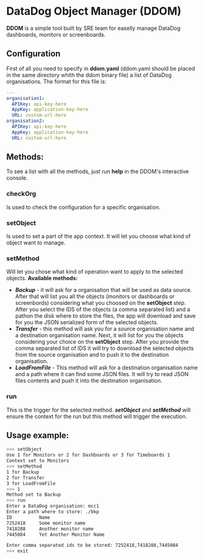 # DataDog Object Manager (DDOM)

**DDOM** is a simple tool built by SRE team for easelly manage DataDog dashboards, monitors or screenboards. 
## Configuration
First of all you need to specify in **ddom.yaml** (ddom.yaml should be placed in the same directory whith the ddom binary file) a list of DataDog organisations. The format for this file is:
```yaml
---
organisation1:
  APIKey: api-key-here
  AppKey: application-key-here
  URL: custom-url-here
organisation2:
  APIKey: api-key-here
  AppKey: application-key-here
  URL: custom-url-here
```

## Methods:
To see a list with all the methods, just run **help** in the DDOM's interactive console.
### checkOrg
Is used to check the configuration for a specific organisation.
### setObject
Is used to set a part of the app context. It will let you choose what kind of object want to manage.
### setMethod
Will let you chose what kind of operation want to apply to the selected objects.
**Available methods:**
* ***Backup*** - it will ask for a organisation that will be used as data source. After that will list you all the objects (monitors or dashboards or screenbords) considering what you choosed on the **setObject** step. After you select the IDS of the objects (a comma separated list) and a pathon the disk where to store the files, the app will download and save for you the JSON serialized form of the selected objects.
* ***Transfer*** - this method will ask you for a source organisation name and a destination organisation name. Next, it will list for you the objects considering your choice on the **setObject** step. After you provide the comma separated list of IDS it will try to download the selected objects from the source organisation and to push it to the destination organisation.
* ***LoadFromFile*** - This method will ask for a destination organisation name and a path where it can find some JSON files. It will try to read JSON files contents and push it into the destination organisation.

### run
This is the trigger for the selected method. ***setObject*** and ***setMethod*** will ensure the context for the run but this method will trigger the execution.

## Usage example:
```bash
>>> setObject
Use 1 for Monitors or 2 for Dashboards or 3 for Timeboards 1
Context set to Monitors
>>> setMethod
1 for Backup
2 for Transfer
3 for LoadFromFile
>>> 1
Method set to Backup
>>> run
Enter a DataDog organisation: mcc1
Enter a path where to store: ./bkp
ID          Name
7252418     Some monitor name
7418288     Another monitor name
7445084     Yet Another Monitor Name

Enter comma separated ids to be stored: 7252418,7418288,7445084
>>> exit
```

